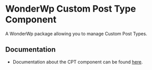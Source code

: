 # WonderWp Custom Post Type Component

A WonderWp package allowing you to manage Custom Post Types.

## Documentation

- Documentation about the CPT component can be found [here](http://wonderwp.net/Creating_a_plugin/Custom_Posts/index.html).
